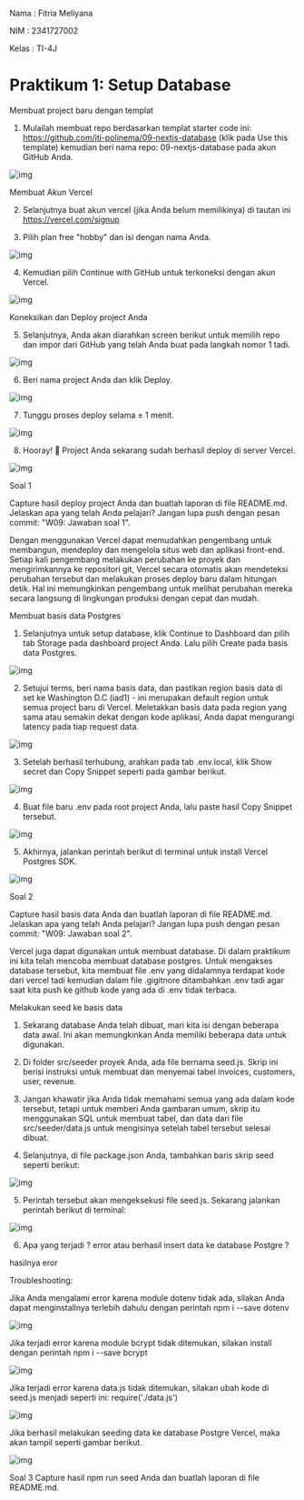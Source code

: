 Nama : Fitria Meliyana

NIM : 2341727002

Kelas : TI-4J

# Praktikum 1: Setup Database

Membuat project baru dengan templat

1. Mulailah membuat repo berdasarkan templat starter code ini: https://github.com/jti-polinema/09-nextjs-database (klik pada Use this template) kemudian beri nama repo: 09-nextjs-database pada akun GitHub Anda.

![img](/09-nextjs-database/img/prak%201%20no%201.PNG)

 Membuat Akun Vercel

2. Selanjutnya buat akun vercel (jika Anda belum memilikinya) di tautan ini https://vercel.com/signup

3. Pilih plan free "hobby" dan isi dengan nama Anda.

![img](/09-nextjs-database/img/prak%201%20no%203.PNG)

4. Kemudian pilih Continue with GitHub untuk terkoneksi dengan akun Vercel.

![img](/09-nextjs-database/img/prak%201%20no%204.PNG)

 Koneksikan dan Deploy project Anda

5. Selanjutnya, Anda akan diarahkan screen berikut untuk memilih repo dan impor dari GitHub yang telah Anda buat pada langkah nomor 1 tadi.

![img](/09-nextjs-database/img/prak%201%20no%205.PNG)

6. Beri nama project Anda dan klik Deploy.

![img](/09-nextjs-database/img/prak%201%20no%206.PNG)

7. Tunggu proses deploy selama ± 1 menit.

![img](/09-nextjs-database/img/prak%201%20no%207.PNG)

8. Hooray! 🥳 Project Anda sekarang sudah berhasil deploy di server Vercel.

![img](/09-nextjs-database/img/prak%201%20no%208.PNG)

Soal 1

Capture hasil deploy project Anda dan buatlah laporan di file README.md. Jelaskan apa yang telah Anda pelajari?
Jangan lupa push dengan pesan commit: "W09: Jawaban soal 1".

Dengan menggunakan Vercel dapat memudahkan pengembang untuk membangun, mendeploy dan mengelola situs web dan aplikasi front-end. Setiap kali pengembang melakukan perubahan ke proyek dan mengirimkannya ke repositori git, Vercel secara otomatis akan mendeteksi perubahan tersebut dan melakukan proses deploy baru dalam hitungan detik. Hal ini memungkinkan pengembang untuk melihat perubahan mereka secara langsung di lingkungan produksi dengan cepat dan mudah.

Membuat basis data Postgres

1. Selanjutnya untuk setup database, klik Continue to Dashboard dan pilih tab Storage pada dashboard project Anda. Lalu pilih Create pada basis data Postgres.

![img](/09-nextjs-database/img/prak%201%20b%20no%201.PNG)

2. Setujui terms, beri nama basis data, dan pastikan region basis data di set ke Washington D.C (iad1) - ini merupakan default region untuk semua project baru di Vercel. Meletakkan basis data pada region yang sama atau semakin dekat dengan kode aplikasi, Anda dapat mengurangi latency pada tiap request data.

![img](/09-nextjs-database/img/prak%201%20b%20no%202.PNG)

3. Setelah berhasil terhubung, arahkan pada tab .env.local, klik Show secret dan Copy Snippet seperti pada gambar berikut.

![img](/09-nextjs-database/img/prak%201%20b%20no%203a.PNG)

4. Buat file baru .env pada root project Anda, lalu paste hasil Copy Snippet tersebut.

![img](/09-nextjs-database/img/prak%201%20b%20no%204.PNG)

5. Akhirnya, jalankan perintah berikut di terminal untuk install Vercel Postgres SDK.

![img](/09-nextjs-database/img/prak%201%20b%20no%205.PNG)

Soal 2

Capture hasil basis data Anda dan buatlah laporan di file README.md. Jelaskan apa yang telah Anda pelajari?
Jangan lupa push dengan pesan commit: "W09: Jawaban soal 2".

Vercel juga dapat digunakan untuk membuat database. Di dalam praktikum ini kita telah mencoba membuat database
postgres. Untuk mengakses database tersebut, kita membuat file .env yang didalamnya terdapat kode dari vercel tadi kemudian dalam file .gigitnore ditambahkan .env tadi agar saat kita push ke github kode yang ada di .env tidak terbaca.

Melakukan seed ke basis data

1. Sekarang database Anda telah dibuat, mari kita isi dengan beberapa data awal. Ini akan memungkinkan Anda memiliki beberapa data untuk digunakan.

2. Di folder src/seeder proyek Anda, ada file bernama seed.js. Skrip ini berisi instruksi untuk membuat dan menyemai tabel invoices, customers, user, revenue.

3. Jangan khawatir jika Anda tidak memahami semua yang ada dalam kode tersebut, tetapi untuk memberi Anda gambaran umum, skrip itu menggunakan SQL untuk membuat tabel, dan data dari file src/seeder/data.js untuk mengisinya setelah tabel tersebut selesai dibuat.

4. Selanjutnya, di file package.json Anda, tambahkan baris skrip seed seperti berikut:

![img](/09-nextjs-database/img/prak%201%20c%20no%204.PNG)

5. Perintah tersebut akan mengeksekusi file seed.js. Sekarang jalankan perintah berikut di terminal:

![img](/09-nextjs-database/img/prak%201%20c%20error%20dontv%20config.PNG)

6. Apa yang terjadi ? error atau berhasil insert data ke database Postgre ?

hasilnya eror

Troubleshooting:

Jika Anda mengalami error karena module dotenv tidak ada, silakan Anda dapat menginstallnya terlebih dahulu dengan perintah npm i --save dotenv

![img](/09-nextjs-database/img/prak%201%20c%20npn%20--save.PNG)

Jika terjadi error karena module bcrypt tidak ditemukan, silakan install dengan perintah npm i --save bcrypt

![img](/09-nextjs-database/img/prak%201%20c%20cara%20menangani%20bycrypt.PNG)

Jika terjadi error karena data.js tidak ditemukan, silakan ubah kode di seed.js menjadi seperti ini: require('./data.js')

![img](/09-nextjs-database/img/prak%201%20c%20error%20tambahan%20kode%20seed%20js.PNG)

Jika berhasil melakukan seeding data ke database Postgre Vercel, maka akan tampil seperti gambar berikut.

![img](/09-nextjs-database/img/prak%201%20c%20berhasil%20error%20nya.PNG)

Soal 3
Capture hasil npm run seed Anda dan buatlah laporan di file README.md. 





